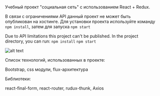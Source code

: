 Учебный проект "социальная сеть" с использованием React + Redux. 

В связи с ограничениями API данный проект не может быть опубликован на хостинге. Для установки проекта используйте команду `npm install`, затем для запуска `npm start`

Due to API limitations this project can't be published. In the project directory, you can run: `npm install` `npm start`

![alt text](screenshots/594936732.png "Описание будет тут")

Список технологий, использованных в проекте:

  Bootstrap, css модули, flux-архитектура
  
  Библиотеки:
  
  react-final-form, react-router, rudux-thunk,
  Axios
  
  
  

